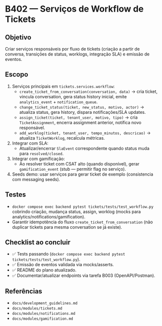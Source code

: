 # B402 — Serviços de Workflow de Tickets

## Objetivo
Criar serviços responsáveis por fluxo de tickets (criação a partir de conversa, transições de status, worklogs, integração SLA) e emissão de eventos.

## Escopo
1. Serviços principais em `tickets.services.workflow`:
   - `create_ticket_from_conversation(conversation, data)` → cria ticket, vincula conversation, gera status history inicial, emite `analytics_event` + `notification_queue`.
   - `change_ticket_status(ticket, new_status, motivo, actor)` → atualiza status, gera history, dispara notificações/SLA updates.
   - `assign_ticket(ticket, tenant_user, motivo, tipo)` → cria `TicketAssignment`, encerra assignment anterior, notifica novo responsável.
   - `add_worklog(ticket, tenant_user, tempo_minutos, descricao)` → atualiza `TicketWorklog`, recalcula métricas.
2. Integrar com SLA:
   - Atualizar/encerrar `SlaEvent` correspondente quando status muda para `resolved/closed`.
3. Integrar com gamificação:
   - Ao resolver ticket com CSAT alto (quando disponível), gerar `gamification_event` (stub — permitir flag no serviço).
4. Seeds demo: usar serviços para gerar ticket de exemplo (consistencia com messaging seeds).

## Testes
- `docker compose exec backend pytest tickets/tests/test_workflow.py` cobrindo criação, mudança status, assign, worklog (mocks para analytics/notifications/gamification).
- Garantir idempotência do fluxo `create_ticket_from_conversation` (não duplicar tickets para mesma conversation se já existe).

## Checklist ao concluir
- ✅ Tests passando (`docker compose exec backend pytest tickets/tests/test_workflow.py`).
- ✅ Emissão de eventos validada via mocks/asserts.
- ✅ README do plano atualizado.
- ✅ Documentar/atualizar endpoints via tarefa B003 (OpenAPI/Postman).

## Referências
- `docs/development_guidelines.md`
- `docs/modules/tickets.md`
- `docs/modules/notifications.md`
- `docs/modules/gamification.md`
